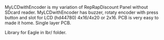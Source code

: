 MyLCDwithEncoder is my variation of RepRapDiscount Panel without SDcard reader.
MyLCDwithEncoder has buzzer, rotaty encoder with press button and slot for LCD (hd44780) 4x16/4x20 or 2x16.
PCB is very easy to made it home. Single layer PCB.

Library for Eagle in lbr/ folder.
